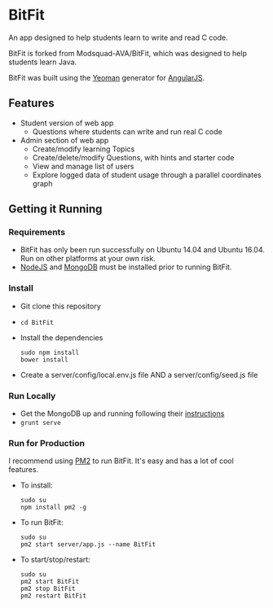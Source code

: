 BitFit
========

An app designed to help students learn to write and read C code.

BitFit is forked from Modsquad-AVA/BitFit, which was designed to help students learn Java.

BitFit was built using the [Yeoman](http://yeoman.io/) generator for [AngularJS](https://angularjs.org/). 

Features
--------
- Student version of web app
  - Questions where students can write and run real C code
- Admin section of web app
  - Create/modify learning Topics
  - Create/delete/modify Questions, with hints and starter code
  - View and manage list of users
  - Explore logged data of student usage through a parallel coordinates graph

Getting it Running
------------
### Requirements
* BitFit has only been run successfully on Ubuntu 14.04 and Ubuntu 16.04. Run on other platforms at your own risk.
* [NodeJS]() and [MongoDB]() must be installed prior to running BitFit.

### Install
* Git clone this repository
* `cd BitFit`
* Install the dependencies

    ```
    sudo npm install
    bower install
    ```
    
* Create a server/config/local.env.js file AND a server/config/seed.js file

### Run Locally
* Get the MongoDB up and running following their [instructions](https://docs.mongodb.com/manual/tutorial/install-mongodb-on-ubuntu/)
* `grunt serve`

### Run for Production
I recommend using [PM2](http://pm2.keymetrics.io/) to run BitFit. It's easy and has a lot of cool features.
* To install: 

  ```
  sudo su
  npm install pm2 -g
  ```
* To run BitFit:

  ```
  sudo su
  pm2 start server/app.js --name BitFit
  ```
  
* To start/stop/restart:

  ```
  sudo su
  pm2 start BitFit
  pm2 stop BitFit
  pm2 restart BitFit
  ```
  
